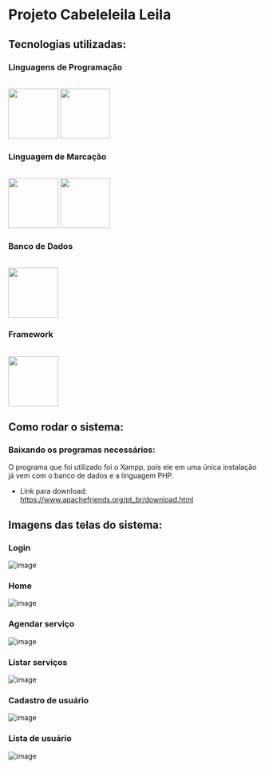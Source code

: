 # Projeto Cabeleleila Leila
## Tecnologias utilizadas:
### Linguagens de Programação
<div style="display: inline_block"><br>
  <img height="100em" src="https://cdn.jsdelivr.net/gh/devicons/devicon/icons/javascript/javascript-original.svg" />
  <img height="100em" src="https://cdn.jsdelivr.net/gh/devicons/devicon/icons/php/php-original.svg" />
</div>

### Linguagem de Marcação
<div style="display: inline_block"><br>
  <img height="100em" src="https://cdn.jsdelivr.net/gh/devicons/devicon/icons/html5/html5-original-wordmark.svg" />
  <img height="100em" src="https://cdn.jsdelivr.net/gh/devicons/devicon/icons/css3/css3-original-wordmark.svg" />
</div>

### Banco de Dados
<div style="display: inline_block"><br>
  <img height="100em" src="https://cdn.jsdelivr.net/gh/devicons/devicon/icons/mysql/mysql-original-wordmark.svg" />
</div>

### Framework
<div style="display: inline_block"><br>
  <img height="100em" src="https://cdn.jsdelivr.net/gh/devicons/devicon/icons/bootstrap/bootstrap-original-wordmark.svg" />
</div>

## Como rodar o sistema:
### Baixando os programas necessários:
O programa que foi utilizado foi o Xampp, pois ele em uma única instalação já vem com o banco de dados e a linguagem PHP.
- Link para download: https://www.apachefriends.org/pt_br/download.html


## Imagens das telas do sistema: 
### Login
![image](https://user-images.githubusercontent.com/106490786/230398393-4652d3e6-7196-45ed-8886-5822e31735b7.png)
### Home
![image](https://user-images.githubusercontent.com/106490786/230397110-85ab08d9-ceed-441e-9939-fd13a11182c6.png)
### Agendar serviço
![image](https://user-images.githubusercontent.com/106490786/230397187-603447fb-74e2-424a-8e52-c763ee7530e9.png)
### Listar serviços
![image](https://user-images.githubusercontent.com/106490786/230397240-d60dda6a-43b1-45ce-b33a-fe1b64cee7ff.png)
### Cadastro de usuário
![image](https://user-images.githubusercontent.com/106490786/230397306-638f7e88-4378-48c9-b965-d5b76b3a50b6.png)
### Lista de usuário
![image](https://user-images.githubusercontent.com/106490786/230397362-0a0b3173-82bb-4c93-8e82-7b9d6882919f.png)



